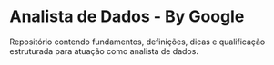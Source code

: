# Analista de Dados - By Google
Repositório contendo fundamentos, definições, dicas e qualificação estruturada para atuação como analista de dados.

